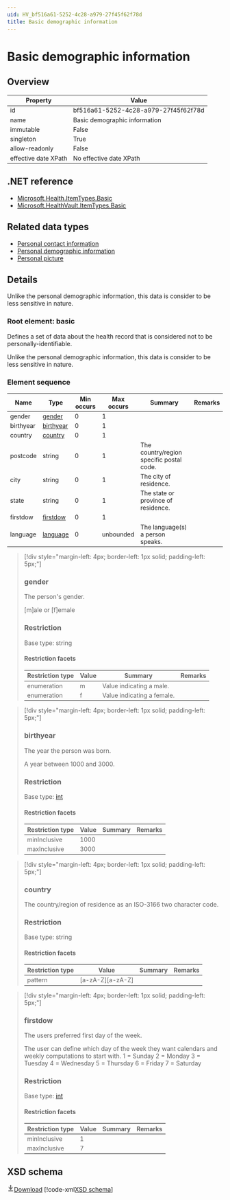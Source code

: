 ```yaml
---
uid: HV_bf516a61-5252-4c28-a979-27f45f62f78d
title: Basic demographic information
---
```


# Basic demographic information

## Overview

Property|Value
---|---
id|bf516a61-5252-4c28-a979-27f45f62f78d
name|Basic demographic information
immutable|False
singleton|True
allow-readonly|False
effective date XPath|No effective date XPath

## .NET reference
- [Microsoft.Health.ItemTypes.Basic](https://docs.microsoft.com/dotnet/api/microsoft.health.itemtypes.basic)
- [Microsoft.HealthVault.ItemTypes.Basic](https://docs.microsoft.com/dotnet/api/microsoft.healthvault.itemtypes.basic)

## Related data types

- [Personal contact information](xref:HV_162dd12d-9859-4a66-b75f-96760d67072b)
- [Personal demographic information](xref:HV_92ba621e-66b3-4a01-bd73-74844aed4f5b)
- [Personal picture](xref:HV_a5294488-f865-4ce3-92fa-187cd3b58930)

## Details
Unlike the personal demographic information, this data is consider to be less sensitive in nature.

<a name='basic'></a>

### Root element: basic

Defines a set of data about the health record that is considered not to be personally-identifiable.

Unlike the personal demographic information, this data is consider to be less sensitive in nature.

### Element sequence

Name|Type|Min occurs|Max occurs|Summary|Remarks
---|---|---|---|---|---
gender|[gender](#gender)|0|1||
birthyear|[birthyear](#birthyear)|0|1||
country|[country](#country)|0|1||
postcode|string|0|1|The country/region specific postal code.|
city|string|0|1|The city of residence.|
state|string|0|1|The state or province of residence.|
firstdow|[firstdow](#firstdow)|0|1||
language|[language](xref:HV_3e730686-781f-4616-aa0d-817bba8eb141#language)|0|unbounded|The language(s) a person speaks.|

>[!div style="margin-left: 4px; border-left: 1px solid; padding-left: 5px;"]
>
> <a name='gender'></a>
>
> ### gender
>
> The person's gender.
>
> [m]ale or [f]emale
>
> ### Restriction
>
> Base type: string
>
> #### Restriction facets
>
> Restriction type|Value|Summary|Remarks
> ---|---|---|---
> enumeration|m|Value indicating a male.|
> enumeration|f|Value indicating a female.|
>
>

>[!div style="margin-left: 4px; border-left: 1px solid; padding-left: 5px;"]
>
> <a name='birthyear'></a>
>
> ### birthyear
>
> The year the person was born.
>
> A year between 1000 and 3000.
>
> ### Restriction
>
> Base type: [int](xref:HV_1ed1cba6-9530-44a3-b7b5-e8219690ebcf#int)
>
> #### Restriction facets
>
> Restriction type|Value|Summary|Remarks
> ---|---|---|---
> minInclusive|1000||
> maxInclusive|3000||
>
>

>[!div style="margin-left: 4px; border-left: 1px solid; padding-left: 5px;"]
>
> <a name='country'></a>
>
> ### country
>
> The country/region of residence as an ISO-3166 two character code.
>
> ### Restriction
>
> Base type: string
>
> #### Restriction facets
>
> Restriction type|Value|Summary|Remarks
> ---|---|---|---
> pattern|[a-zA-Z][a-zA-Z]||
>
>

>[!div style="margin-left: 4px; border-left: 1px solid; padding-left: 5px;"]
>
> <a name='firstdow'></a>
>
> ### firstdow
>
> The users preferred first day of the week.
>
> The user can define which day of the week they want calendars and weekly computations to start with. 1 = Sunday 2 = Monday 3 = Tuesday 4 = Wednesday 5 = Thursday 6 = Friday 7 = Saturday
>
> ### Restriction
>
> Base type: [int](xref:HV_1ed1cba6-9530-44a3-b7b5-e8219690ebcf#int)
>
> #### Restriction facets
>
> Restriction type|Value|Summary|Remarks
> ---|---|---|---
> minInclusive|1||
> maxInclusive|7||
>
>

## XSD schema
[![Download](/healthvault/images/download.png)Download](xsd/basic.xsd)
[!code-xml[XSD schema](xsd/basic.xsd)]
